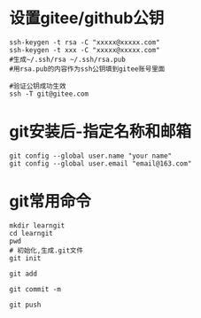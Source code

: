 # 设置gitee/github公钥
```
ssh-keygen -t rsa -C "xxxxx@xxxxx.com"
ssh-keygen -t xxx -C "xxxxx@xxxxx.com"
#生成~/.ssh/rsa ~/.ssh/rsa.pub
#用rsa.pub的内容作为ssh公钥填到gitee账号里面

#验证公钥成功生效
ssh -T git@gitee.com
```

# git安装后-指定名称和邮箱
``` git
git config --global user.name "your name"
git config --global user.email "email@163.com"
```

# git常用命令
```
mkdir learngit
cd learngit
pwd
# 初始化,生成.git文件
git init

git add

git commit -m 

git push
```
